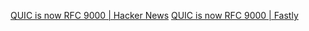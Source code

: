 
[QUIC is now RFC 9000 | Hacker News](https://news.ycombinator.com/item?id=27310349)
[QUIC is now RFC 9000 | Fastly](https://www.fastly.com/blog/quic-is-now-rfc-9000)

